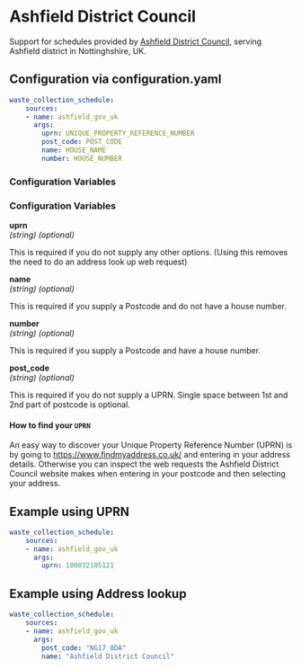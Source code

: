 # Ashfield District Council

Support for schedules provided by [Ashfield District Council](https://www.ashfield.gov.uk/), serving Ashfield district in Nottinghshire, UK.

## Configuration via configuration.yaml

```yaml
waste_collection_schedule:
    sources:
    - name: ashfield_gov_uk
      args:
        uprn: UNIQUE_PROPERTY_REFERENCE_NUMBER
        post_code: POST_CODE
        name: HOUSE_NAME
        number: HOUSE_NUMBER
```

### Configuration Variables

### Configuration Variables

**uprn**<br>
*(string) (optional)*

This is required if you do not supply any other options. (Using this removes the need to do an address look up web request)

**name**<br>
*(string) (optional)*

This is required if you supply a Postcode and do not have a house number.

**number**<br>
*(string) (optional)*

This is required if you supply a Postcode and have a house number.

**post_code**<br>
*(string) (optional)*

This is required if you do not supply a UPRN. Single space between 1st and 2nd part of postcode is optional.

#### How to find your `UPRN`
An easy way to discover your Unique Property Reference Number (UPRN) is by going to https://www.findmyaddress.co.uk/ and entering in your address details.
Otherwise you can inspect the web requests the Ashfield District Council website makes when entering in your postcode and then selecting your address.

## Example using UPRN
```yaml
waste_collection_schedule:
    sources:
    - name: ashfield_gov_uk
      args:
        uprn: 100032105121
```

## Example using Address lookup
```yaml
waste_collection_schedule:
    sources:
    - name: ashfield_gov_uk
      args:
        post_code: "NG17 8DA"
        name: "Ashfield District Council"
```